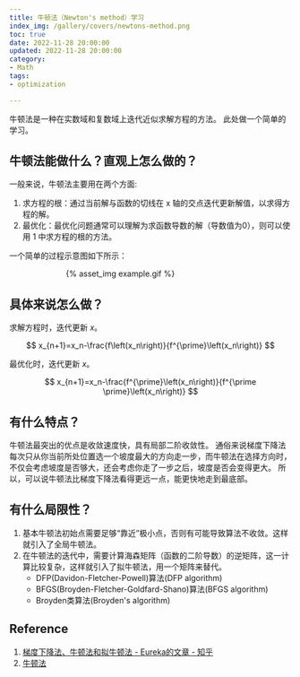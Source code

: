 ```yaml
---
title: 牛顿法（Newton's method）学习
index_img: /gallery/covers/newtons-method.png
toc: true
date: 2022-11-28 20:00:00
updated: 2022-11-28 20:00:00
category:
- Math
tags:
- optimization

---
```

<!-- omit in toc -->

牛顿法是一种在实数域和复数域上迭代近似求解方程的方法。
此处做一个简单的学习。

<!-- more -->

## 牛顿法能做什么？直观上怎么做的？

一般来说，牛顿法主要用在两个方面:
1. 求方程的根：通过当前解与函数的切线在 x 轴的交点迭代更新解值，以求得方程的解。
2. 最优化：最优化问题通常可以理解为求函数导数的解（导数值为0），则可以使用 1 中求方程的根的方法。

一个简单的过程示意图如下所示：
<div style="width:60%;margin:auto">{% asset_img example.gif %}</div>

## 具体来说怎么做？

求解方程时，迭代更新 $x$。

$$
x_{n+1}=x_n-\frac{f\left(x_n\right)}{f^{\prime}\left(x_n\right)}
$$

最优化时，迭代更新 $x$。

$$
x_{n+1}=x_n-\frac{f^{\prime}\left(x_n\right)}{f^{\prime \prime}\left(x_n\right)}
$$

## 有什么特点？

牛顿法最突出的优点是收敛速度快，具有局部二阶收敛性。
通俗来说梯度下降法每次只从你当前所处位置选一个坡度最大的方向走一步，而牛顿法在选择方向时，不仅会考虑坡度是否够大，还会考虑你走了一步之后，坡度是否会变得更大。
所以，可以说牛顿法比梯度下降法看得更远一点，能更快地走到最底部。

## 有什么局限性？

1. 基本牛顿法初始点需要足够“靠近”极小点，否则有可能导致算法不收敛。这样就引入了全局牛顿法。
2. 在牛顿法的迭代中，需要计算海森矩阵（函数的二阶导数）的逆矩阵，这一计算比较复杂，这样就引入了拟牛顿法，用一个矩阵来替代。
    - DFP(Davidon-Fletcher-Powell)算法(DFP algorithm)
    - BFGS(Broyden-Fletcher-Goldfard-Shano)算法(BFGS algorithm)
    - Broyden类算法(Broyden's algorithm)

## Reference
1. [梯度下降法、牛顿法和拟牛顿法 - Eureka的文章 - 知乎](https://zhuanlan.zhihu.com/p/37524275)
2. [牛顿法](https://zh.m.wikipedia.org/zh-hans/牛顿法)
